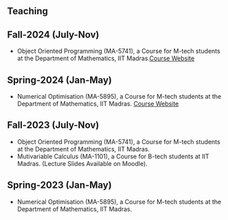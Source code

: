 ## Teaching

## Fall-2024 (July-Nov)
* Object Oriented Programming (MA-5741), a Course for M-tech students at the Department of Mathematics, IIT Madras.[Course Website](MA-5741-Aug-24.md)


## Spring-2024 (Jan-May) 
* Numerical Optimisation (MA-5895), a Course for M-tech students at the Department of Mathematics, IIT Madras. [Course Website](MA-5895.md)


## Fall-2023 (July-Nov)
* Object Oriented Programming (MA-5741), a Course for M-tech students at the Department of Mathematics, IIT Madras.
* Mutivariable Calculus (MA-1101), a Course for B-tech students at IIT Madras. (Lecture Slides Available on Moodle).


## Spring-2023 (Jan-May) 
* Numerical Optimisation (MA-5895), a Course for M-tech students at the Department of Mathematics, IIT Madras.
  
